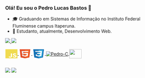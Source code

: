 ### Olá! Eu sou o Pedro Lucas Bastos 👋

- 🎓 Graduando em Sistemas de Informação no Instituto Federal Fluminense campus Itaperuna.
- 🌱 Estudanto, atualmente, Desenvolvimento Web.

<div>
  <a href="https://github.com/PedroLucasBastos">
  <img height="180em" src="https://github-readme-stats.vercel.app/api?username=PedroLucasBastos&show_icons=true&theme=dracula&include_all_commits=true&count_private=true" />
  <img height="180em" src="https://github-readme-stats.vercel.app/api/top-langs/?username=PedroLucasBastos&layout=compact&langs_count=7&theme=dracula" />
</div>
  
<div style="display: inline_block"><br>
  <img align="center" alt="Pedro-Js" height="30" width="40" src="https://raw.githubusercontent.com/devicons/devicon/master/icons/javascript/javascript-plain.svg">
  <img align="center" alt="Pedro-HTML" height="30" width="40" src="https://raw.githubusercontent.com/devicons/devicon/master/icons/html5/html5-original.svg">
  <img align="center" alt="Pedro-CSS" height="30" width="40" src="https://raw.githubusercontent.com/devicons/devicon/master/icons/css3/css3-original.svg">
  <img align="center" alt="Pedro-C" height="30" width="40" src="https://cdn.jsdelivr.net/gh/devicons/devicon/icons/c/c-original.svg">
  <img align="center" alt"Pedro-Java" height="30" width="40" src="https://cdn.jsdelivr.net/gh/devicons/devicon/icons/java/java-original-wordmark.svg" />

</div>

  ##
<div> 
  <a href="https://instagram.com/pedrolucas.777/" target="_blank"><img src="https://img.shields.io/badge/-Instagram-%23E4405F?style=for-the-badge&logo=instagram&logoColor=white" target="_blank"></a>
  <a href="https://www.linkedin.com/in/pedro-lucas-bastos-da-silva-29b044210/" target="_blank"><img src="https://img.shields.io/badge/-LinkedIn-%230077B5?style=for-the-badge&logo=linkedin&logoColor=white" target="_blank"></a>  
</div>

